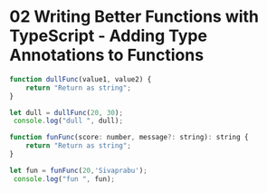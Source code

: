 # 02 Writing Better Functions with TypeScript - Adding Type Annotations to Functions

```javascript
function dullFunc(value1, value2) {
    return "Return as string";
}

let dull = dullFunc(20, 30);
 console.log("dull ", dull);

function funFunc(score: number, message?: string): string {
    return "Return as string";
}

let fun = funFunc(20,'Sivaprabu');
 console.log("fun ", fun);
```